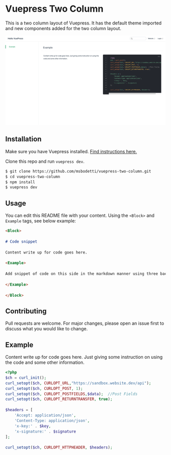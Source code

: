 # Vuepress Two Column

This is a two column layout of Vuepress. It has the default theme imported and new components added for the two column layout.

![Screenshot](screenshot-1.png)

## Installation

Make sure you have Vuepress installed. [Find instructions here.](https://vuepress.vuejs.org/guide/getting-started.html) 

Clone this repo and run `vuepress dev`.

```bash
$ git clone https://github.com/msbodetti/vuepress-two-column.git
$ cd vuepress-two-column
$ npm install
$ vuepress dev
```

## Usage

You can edit this README file with your content. Using the `<Block>` and `Example` tags, see below example:

```markdown
<Block>

# Code snippet

Content write up for code goes here. 

<Example>

Add snippet of code on this side in the markdown manner using three back-ticks ```

</Example>

</Block>
```

## Contributing
Pull requests are welcome. For major changes, please open an issue first to discuss what you would like to change.


<Block>

## Example

Content write up for code goes here. Just giving some instruction on using the code and some other information.

<Example>

```php
<?php
$ch = curl_init();
curl_setopt($ch, CURLOPT_URL,"https://sandbox.website.dev/api");
curl_setopt($ch, CURLOPT_POST, 1);
curl_setopt($ch, CURLOPT_POSTFIELDS,$data);  //Post Fields
curl_setopt($ch, CURLOPT_RETURNTRANSFER, true);

$headers = [
    'Accept: application/json', 
    'Content-Type: application/json', 
    'x-key:' . $key, 
    'x-signature:' . $signature
];

curl_setopt($ch, CURLOPT_HTTPHEADER, $headers);
```

</Example>

</Block>
